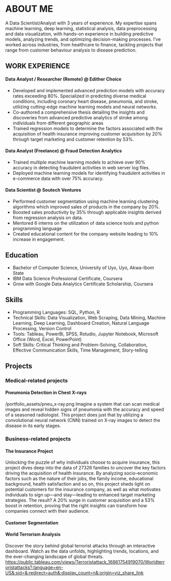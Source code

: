 # ABOUT ME
A Data Scientist/Analyst with 3 years of experience. My expertise spans machine learning, deep learning, statistical analysis, data preprocessing and data visualization, with hands-on experience in building predictive models, analyzing trends, and optimizing decision-making processes. I’ve worked across industries, from healthcare to finance, tackling projects that range from customer behaviour analysis to disease prediction.

## WORK EXPERIENCE
#### Data Analyst / Researcher (Remote) @ Edither Choice
* Developed and implemented advanced prediction models with accuracy rates exceeding 80%. Specialized in predicting diverse medical conditions, including coronary heart disease, pneumonia, and stroke, utilizing cutting-edge machine learning models and neural networks. 
* Co-authored a comprehensive thesis detailing the insights and discoveries from advanced predictive analytics of stroke among individuals from different geographic areas
* Trained regression models to determine the factors associated with the acquisition of health insurance improving customer acquisition by 20% through target marketing and customer retention by 53%.

#### Data Analyst (Freelance) @ Fraud Detection Analytics
* Trained multiple machine learning models to achieve over 90% accuracy in detecting fraudulent activities in web server log files.
* Deployed machine learning models for identifying fraudulent activities in e-commerce data with over 75% accuracy.

#### Data Scientist @ Soutech Ventures
* Performed customer segmentation using machine learning clustering algorithms which improved sales of products in the company by 20%. 
* Boosted sales productivity by 35% through applicable insights derived from regression analysis on data. 
* Mentored 6 interns on the utilization of data science tools and python programming language
* Created educational content for the company website leading to 10% increase in engagement. 

## Education
* Bachelor of Computer Science, University of Uyo, Uyo, Akwa-Ibom State 
* IBM Data Science Professional Certificate, Coursera 
* Grow with Google Data Analytics Certificate Scholarship, Coursera 

## Skills
* Programming Languages: SQL, Python, R
* Technical Skills: Data Visualization, Web Scraping, Data Mining, Machine Learning, Deep Learning, Dashboard Creation, Natural Language Processing, Version Control
* Tools: Tableau, PowerBi, SPSS, Rstudio, Jupyter Notebook, Microsoft Office (Word, Excel, PowerPoint)
* Soft Skills: Critical Thinking and Problem-Solving, Collaboration, Effective Communication Skills, Time Management, Story-telling

## Projects
### Medical-related projects
#### Pneumonia Detection in Chest X-rays
/portfolio_assets/pneu_x-ray.png
Imagine a system that can scan medical images and reveal hidden signs of pneumonia with the accuracy and speed of a seasoned radiologist. This project does just that by utilizing a convolutional neural network (CNN) trained on X-ray images to detect the disease in its early stages.
### Business-related projects
#### The Insurance Project
Unlocking the puzzle of why individuals choose to acquire insurance, this project dives deep into the data of 27326 families to uncover the key factors driving the acquisition of health insurance. By analyzing socio-economic factors such as the nature of their jobs, the family income, educational background, health satisfaction and so on, this project sheds light on potential customers for the insurance company, as well as what motivates individuals to sign up—and stay—leading to enhanced target marketing strategies. The result? A 20% surge in customer acquisition and a 53% boost in retention, proving that the right insights can transform how companies connect with their audience.
#### Customer Segmentation

#### World Terrorism Analysis
Discover the story behind global terrorist attacks through an interactive dashboard. Watch as the data unfolds, highlighting trends, locations, and the ever-changing landscape of global threats.
https://public.tableau.com/views/Terroristattack_16861754919070/Worldterroristattacks?:language=en-US&:sid=&:redirect=auth&:display_count=n&:origin=viz_share_link
